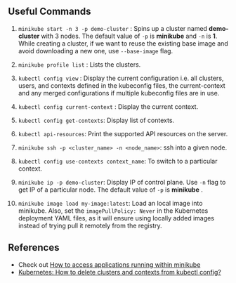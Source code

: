 ## Useful Commands
1. `minikube start -n 3 -p demo-cluster` : Spins up a cluster named **demo-cluster** with 3 nodes. The default value of `-p` is **minikube** and `-n` is **1**. While creating a cluster, if we want to reuse the existing base image and avoid downloading a new one, use `--base-image` flag.

1. `minikube profile list` : Lists the clusters.

1. `kubectl config view` : Display the current configuration i.e. all clusters, users, and contexts defined in the kubeconfig files, the current-context and any merged configurations if multiple kubeconfig files are in use.
1. `kubectl config current-context` : Display the current context.

1. `kubectl config get-contexts`: Display list of contexts.

1. `kubectl api-resources`: Print the supported API resources on the server.
1. `minikube ssh -p <cluster_name> -n <node_name>`: ssh into a given node.

1. `kubectl config use-contexts context_name`: To switch to a particular context.

1. `minikube ip -p demo-cluster`: Display IP of control plane. Use `-n` flag to get IP of a particular node. The default value of `-p` is **minikube** .

1. `minikube image load my-image:latest`: Load an local image into minikube. Also, set the `imagePullPolicy: Never` in the Kubernetes deployment YAML files, as it will ensure using locally added images instead of trying pull it remotely from the registry.

 ## References
- Check out [How to access applications running within minikube](https://minikube.sigs.k8s.io/docs/handbook/accessing/)
- [Kubernetes: How to delete clusters and contexts from kubectl config?](https://stackoverflow.com/a/42307156)
